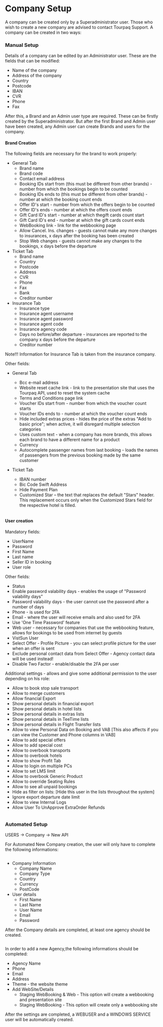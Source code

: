 # Company Setup

A company can be created only by a Superadministrator user. Those who wish to create a new company are advised to contact Tourpaq Support. A company can be created in two ways:

### Manual Setup <a href="#manual-setup" id="manual-setup"></a>

Details of a company can be edited by an Administrator user. These are the fields that can be modified:

* Name of the company
* Address of the company
* Country
* Postcode
* IBAN
* CVR
* Phone
* Fax

After this, a Brand and an Admin user type are required. These can be firstly created by the Superadministrator. But after the first Brand and Admin user have been created, any Admin user can create Brands and users for the company.

#### **Brand Creation**

The following fields are necessary for the brand to work properly:

* General Tab
  * Brand name
  * Brand code
  * Contact email address
  * Booking IDs start from (this must be different from other brands) - number from which the bookings begin to be counted
  * Booking IDs ends to (this must be different from other brands) - number at which the booking count ends
  * Offer ID's start - number from which the offers begin to be counted
  * Offer ID's ends - number at which the offers count ends
  * Gift Card ID's start - number at which thegift cards count start
  * Gift Card ID's end - number at which the gift cards count ends
  * WebBooking link - link for the webbooking page
  * Allow Cancel. Ins. changes - guests cannot make any more changes to insurances, x days after the booking has been created
  * Stop Web changes - guests cannot make any changes to the bookings, x days before the departure
* Ticket Tab
  * Brand name
  * Country
  * Postcode
  * Address
  * CVR
  * Phone
  * Fax
  * Bank
  * Creditor number
* Insurance Tab
  * Insurance type
  * Insurance agent username
  * Insurance agent password
  * Insurance agent code
  * Insurance agency code
  * Days no before/after departure - insurances are reported to the company x days before the departure
  * Creditor number

Note!!! Information for Insurance Tab is taken from the insurance company.

Other fields:

* General Tab
  * Bcc e-mail address
  * Website reset cache link - link to the presentation site that uses the Tourpaq API, used to reset the system cache
  * Terms and Conditions page link
  * Voucher IDs start from - number from which the voucher count starts
  * Voucher IDs ends to - number at which the voucher count ends
  * Hide included extras prices - hides the price of the extras "Add to basic price"; when active, it will disregard multiple selection categories
  * Uses custom text - when a company has more brands, this allows each brand to have a different name for a product
  * Currency
  * Autocomplete passenger names from last booking - loads the names of passengers from the previous booking made by the same customer
*   Ticket Tab

    * IBAN number
    * Bic Code Swift Address
    * Hide Payment Plan
    * Customized Star – the text that replaces the default "Stars" header. This replacement occurs only when the Customized Stars field for the respective hotel is filled.&#x20;

    <figure><img src="../.gitbook/assets/customized-stars-header-122824a932809b8c5272a49b5b95b3cf.png" alt=""><figcaption></figcaption></figure>

#### **User creation**

Mandatory fields:

* UserName
* Password
* First Name
* Last name
* Seller ID in booking
* User role

Other fields:

* Status
* Enable password valability days - enables the usage of "Password valability days"
* Password valability days - the user cannot use the password after a number of days
* Phone - is used for 2FA
* Email - where the user will receive emails and also used for 2FA
* Use 'One Time Password' feature
* Web user - necessary for companies that use the webbooking feature, allows for bookings to be used from internet by guests
* VistSun User
* Select Offer - Profile Picture - you can select profile picture for the user when an offer is sent
* Exclude personal contact data from Select Offer - Agency contact data will be used instead!
* Disable Two Factor - enable/disable the 2FA per user

Additional settings - allows and give some additional permission to the user depending on his role:

* Allow to book stop sale transport
* Allow to merge customers
* Allow financial Export
* Show personal details in financial export
* Show personal details in hotel lists
* Show personal details in extras lists
* Show personal details in TeeTime lists
* Show personal details in Flight Transfer lists
* Allow to view Personal Data on Booking and VAB \[This also affects if you can view the Customer and Phone columns in VAB]
* Allow to add special offers
* Allow to add special cost
* Allow to overbook transports
* Allow to overbook hotels
* Allow to show Profit Tab
* Allow to login on multiple PCs
* Allow to set LMS limit
* Allow to overbook Generic Product
* Allow to override Seating Rules
* Allow to see all unpaid bookings
* Hide as filter on lists: \[Hide this user in the lists throughout the system]
* Ignore export departure date limit
* Allow to view Internal Logs
* Allow User To UnApprove ExtraOrder Refunds

<figure><img src="../.gitbook/assets/image (28) (1) (1).png" alt=""><figcaption></figcaption></figure>

### Automated Setup <a href="#automated-setup" id="automated-setup"></a>

USERS -> Company -> New API

For Automated New Company creation, the user will only have to complete the following informations:

<figure><img src="../.gitbook/assets/image (29) (1).png" alt=""><figcaption></figcaption></figure>

* Company Information
  * Company Name
  * Company Type
  * Country
  * Currency
  * PostCode
* User details
  * First Name
  * Last Name
  * User Name
  * Email
  * Password

After the Company details are completed, at least one agency should be created.

<figure><img src="../.gitbook/assets/image (30) (1).png" alt=""><figcaption></figcaption></figure>

In order to add a new Agency,the following informations should be completed:

* Agency Name
* Phone
* Email
* Address
* Theme - the website theme
* Add WebSite/Details
  * Staging WebBooking & Web - This option will create a webbooking and presentation site
  * Staging WebBooking - This option will create only a webbooking site

After the settings are completed, a WEBUSER and a WINDOWS SERVICE user will be automatically created.
